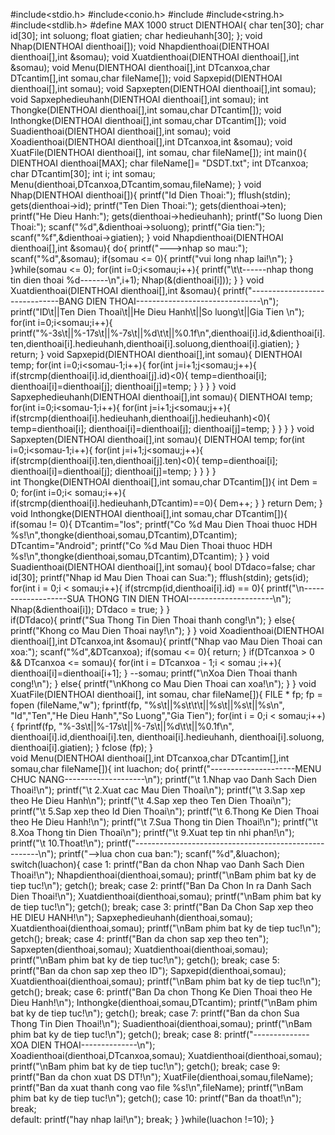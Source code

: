 #include<stdio.h>
#include<conio.h>
#include<iostream>
#include<string.h>
#include<stdlib.h>
#define MAX 1000
struct DIENTHOAI{
	char ten[30];
	char id[30];
	int soluong;
	float giatien;
	char hedieuhanh[30];
};
void Nhap(DIENTHOAI dienthoai[]);
void Nhapdienthoai(DIENTHOAI dienthoai[],int &somau);
void Xuatdienthoai(DIENTHOAI dienthoai[],int &somau);
void Menu(DIENTHOAI dienthoai[],int DTcanxoa,char DTcantim[],int somau,char fileName[]);
void Sapxepid(DIENTHOAI dienthoai[],int somau);
void Sapxepten(DIENTHOAI dienthoai[],int somau);
void Sapxephedieuhanh(DIENTHOAI dienthoai[],int somau);
int Thongke(DIENTHOAI dienthoai[],int somau,char DTcantim[]);
void Inthongke(DIENTHOAI dienthoai[],int somau,char DTcantim[]);
void Suadienthoai(DIENTHOAI dienthoai[],int somau);
void Xoadienthoai(DIENTHOAI dienthoai[],int DTcanxoa,int &somau);
void XuatFile(DIENTHOAI dienthoai[], int somau, char fileName[]);
int main(){
	DIENTHOAI dienthoai[MAX];
        char fileName[]= "DSDT.txt";
	int DTcanxoa;
	char DTcantim[30];
	int i;
	int somau;
	Menu(dienthoai,DTcanxoa,DTcantim,somau,fileName);
}
void Nhap(DIENTHOAI dienthoai[]){
	printf("Id Dien Thoai:");
	fflush(stdin);
	gets(dienthoai->id);
	printf("Ten Dien Thoai:");
	gets(dienthoai->ten);
	printf("He Dieu Hanh:");
	gets(dienthoai->hedieuhanh);
	printf("So luong Dien Thoai:");
	scanf("%d",&dienthoai->soluong);
	printf("Gia tien:");
	scanf("%f",&dienthoai->giatien);
}
void Nhapdienthoai(DIENTHOAI dienthoai[],int &somau){
	do{
	    printf("--->nhap so mau:");
	    scanf("%d",&somau);
	    if(somau <= 0){
	    	printf("vui long nhap lai!\n");
	    }
	}while(somau <= 0);
	for(int i=0;i<somau;i++){
		printf("\t\t------nhap thong tin dien thoai %d-------\n",i+1);
		Nhap(&(dienthoai[i]));
	}
}
void Xuatdienthoai(DIENTHOAI dienthoai[],int &somau){
	printf("------------------------------BANG DIEN THOAI-------------------------------\n");
	printf("ID\t||Ten Dien Thoai\t||He Dieu Hanh\t||So luong\t||Gia Tien \n");
	for(int i=0;i<somau;i++){
		printf("%-3s\t||%-17s\t||%-7s\t||%d\t\t||%0.1f\n",dienthoai[i].id,&dienthoai[i].ten,dienthoai[i].hedieuhanh,dienthoai[i].soluong,dienthoai[i].giatien);
	}
	return;
}
void Sapxepid(DIENTHOAI dienthoai[],int somau){
	DIENTHOAI temp;
	for(int i=0;i<somau-1;i++){
		for(int j=i+1;j<somau;j++){
			if(strcmp(dienthoai[i].id,dienthoai[j].id)<0){
				temp=dienthoai[i];
				dienthoai[i]=dienthoai[j];
				dienthoai[j]=temp;
			}
		}
	}
}
void Sapxephedieuhanh(DIENTHOAI dienthoai[],int somau){
	DIENTHOAI temp;
	for(int i=0;i<somau-1;i++){
		for(int j=i+1;j<somau;j++){
			if(strcmp(dienthoai[i].hedieuhanh,dienthoai[j].hedieuhanh)<0){
				temp=dienthoai[i];
				dienthoai[i]=dienthoai[j];
				dienthoai[j]=temp;
			}
		}
	}
}
void Sapxepten(DIENTHOAI dienthoai[],int somau){
	DIENTHOAI temp;
	for(int i=0;i<somau-1;i++){
		for(int j=i+1;j<somau;j++){
			if(strcmp(dienthoai[i].ten,dienthoai[j].ten)<0){
				temp=dienthoai[i];
				dienthoai[i]=dienthoai[j];
				dienthoai[j]=temp;
			}
		}
	}
}									 
int Thongke(DIENTHOAI dienthoai[],int somau,char DTcantim[]){
	int Dem = 0;
	for(int i=0;i< somau;i++){
		if(strcmp(dienthoai[i].hedieuhanh,DTcantim)==0){
			Dem++;
		}
	}
	return Dem;
}
void Inthongke(DIENTHOAI dienthoai[],int somau,char DTcantim[]){
	if(somau != 0){
		DTcantim="Ios";
		printf("Co %d Mau Dien Thoai thuoc HDH %s!\n",thongke(dienthoai,somau,DTcantim),DTcantim);
		DTcantim="Android";
		printf("Co %d Mau Dien Thoai thuoc HDH %s!\n",thongke(dienthoai,somau,DTcantim),DTcantim);
	}
}
void Suadienthoai(DIENTHOAI dienthoai[],int somau){
	bool DTdaco=false;
	char id[30];
	printf("Nhap id Mau Dien Thoai can Sua:");
	fflush(stdin);
	gets(id);
	for(int i = 0;i < somau;i++){
		if(strcmp(id,dienthoai[i].id) == 0){
			printf("\n-------------------SUA THONG TIN DIEN THOAI---------------------\n");
			Nhap(&dienthoai[i]);
			DTdaco = true;
		}
	}	
	if(DTdaco){
		printf("Sua Thong Tin Dien Thoai thanh cong!\n");
	}
	else{
		printf("Khong co Mau Dien Thoai nay!\n");
	}
}
void Xoadienthoai(DIENTHOAI dienthoai[],int DTcanxoa,int &somau){
	printf("Nhap vao Mau Dien Thoai can xoa:");
	scanf("%d",&DTcanxoa);
	if(somau <= 0){
		return;
	}
        if(DTcanxoa > 0 && DTcanxoa <= somau){
	    for(int i = DTcanxoa - 1;i < somau ;i++){
		    dienthoai[i]=dienthoai[i+1];
	    }
	    --somau;
	    printf("\nXoa Dien Thoai thanh cong!\n");
        }
        else{
    	    printf("\nKhong co Mau Dien Thoai can xoa!\n");
	}
}
void XuatFile(DIENTHOAI dienthoai[], int somau, char fileName[]){
    FILE * fp;
    fp = fopen (fileName,"w");
    fprintf(fp, "%s\t||%s\t\t\t||%s\t||%s\t||%s\n", "Id","Ten","He Dieu Hanh","So Luong","Gia Tien");
    for(int i = 0;i < somau;i++){
        fprintf(fp, "%-3s\t||%-17s\t||%-7s\t||%d\t\t||%0.1f\n", dienthoai[i].id,dienthoai[i].ten, dienthoai[i].hedieuhanh, dienthoai[i].soluong, dienthoai[i].giatien);
    }
    fclose (fp);
}	
void Menu(DIENTHOAI dienthoai[],int DTcanxoa,char DTcantim[],int somau,char fileName[]){
	int luachon;
	do{
	    printf("---------------------MENU CHUC NANG--------------------\n");
	    printf("\t 1.Nhap vao Danh Sach Dien Thoai!\n");
	    printf("\t 2.Xuat cac Mau Dien Thoai\n");
	    printf("\t 3.Sap xep theo He Dieu Hanh\n");
	    printf("\t 4.Sap xep theo Ten Dien Thoai\n");
	    printf("\t 5.Sap xep theo Id Dien Thoai\n");
            printf("\t 6.Thong Ke Dien Thoai theo He Dieu Hanh!\n");
	    printf("\t 7.Sua Thong tin Dien Thoai!\n");
	    printf("\t 8.Xoa Thong tin Dien Thoai\n");
	    printf("\t 9.Xuat tep tin nhi phan!\n");
	    printf("\t 10.Thoat!\n");
	    printf("------------------------------------------------------\n");
	    printf("-->lua chon cua ban:");
	    scanf("%d",&luachon);
    	    switch(luachon){
	    	case 1:
    			printf("Ban da chon Nhap vao Danh Sach Dien Thoai!\n");
    			Nhapdienthoai(dienthoai,somau);
    			printf("\nBam phim bat ky de tiep tuc!\n");
                        getch();
    			break;
	    	case 2:
	    		printf("Ban Da Chon In ra Danh Sach Dien Thoai!\n");
			Xuatdienthoai(dienthoai,somau);
			printf("\nBam phim bat ky de tiep tuc!\n");
                        getch();
			break;
	    	case 3:
	    		printf("Ban Da Chon Sap xep theo HE DIEU HANH!\n");
		        Sapxephedieuhanh(dienthoai,somau);
		        Xuatdienthoai(dienthoai,somau);
		        printf("\nBam phim bat ky de tiep tuc!\n");
                        getch();
			break;
	    	case 4:
	    		printf("Ban da chon sap xep theo ten");
		        Sapxepten(dienthoai,somau);
		        Xuatdienthoai(dienthoai,somau);
		        printf("\nBam phim bat ky de tiep tuc!\n");
                        getch();
		    	break;
    		case 5:
    			printf("Ban da chon sap xep theo ID");
		        Sapxepid(dienthoai,somau);
		        Xuatdienthoai(dienthoai,somau);
		        printf("\nBam phim bat ky de tiep tuc!\n");
                        getch();
		    	break;
		case 6:
		    	printf("Ban Da chon Thong Ke Dien Thoai theo He Dieu Hanh!\n");
		    	Inthongke(dienthoai,somau,DTcantim);
		    	printf("\nBam phim bat ky de tiep tuc!\n");
                        getch();
		    	break;
		case 7:
		    	printf("Ban da chon Sua Thong Tin Dien Thoai!\n");
		    	Suadienthoai(dienthoai,somau);
		    	printf("\nBam phim bat ky de tiep tuc!\n");
                        getch();
		    	break;
		case 8:
		    	printf("--------------XOA DIEN THOAI--------------\n");
			Xoadienthoai(dienthoai,DTcanxoa,somau);
		        Xuatdienthoai(dienthoai,somau);
		        printf("\nBam phim bat ky de tiep tuc!\n");
                        getch();
		        break;
		case 9:
		        printf("Ban da chon xuat DS DT!\n");
		        XuatFile(dienthoai,somau,fileName);
			printf("Ban da xuat thanh cong vao file %s!\n",fileName);
			printf("\nBam phim bat ky de tiep tuc!\n");
                        getch();
		case 10:
			printf("Ban da thoat!\n");
		        break;	
	    	default:
		        printf("hay nhap lai!\n");
		    	break;
	    }
	}while(luachon !=10);
}
